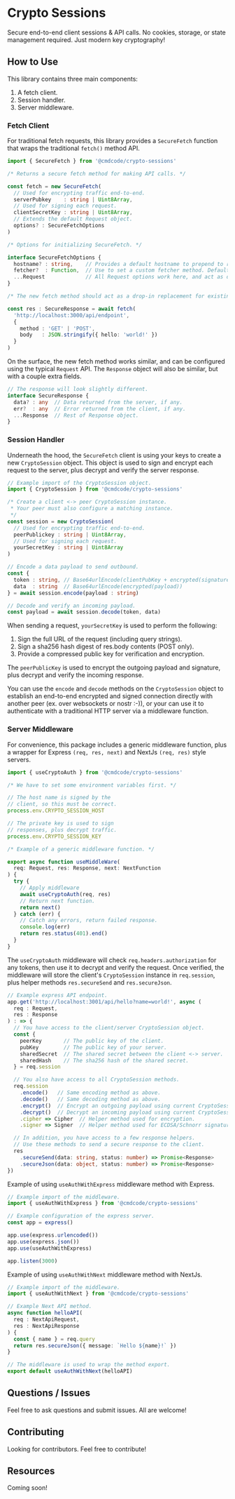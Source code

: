 # Crypto Sessions

Secure end-to-end client sessions & API calls. No cookies, storage, or state management required. Just modern key cryptography!

## How to Use

This library contains three main components: 

  1. A fetch client.
  2. Session handler.
  3. Server middleware.

### Fetch Client

For traditional fetch requests, this library provides a `SecureFetch` function that wraps the traditional `fetch()` method API.

```ts
import { SecureFetch } from '@cmdcode/crypto-sessions'

/* Returns a secure fetch method for making API calls. */

const fetch = new SecureFetch(
  // Used for encrypting traffic end-to-end.
  serverPubkey    : string | Uint8Array,
  // Used for signing each request.
  clientSecretKey : string | Uint8Array,
  // Extends the default Request object.
  options? : SecureFetchOptions
)

/* Options for initializing SecureFetch. */

interface SecureFetchOptions {
  hostname? : string,    // Provides a default hostname to prepend to requests.
  fetcher?  : Function,  // Use to set a custom fetcher method. Defaults to fetch.
  ...Request             // All Request options work here, and act as defaults.
}

/* The new fetch method should act as a drop-in replacement for existing fetch. */

const res : SecureResponse = await fetch(
  'http://localhost:3000/api/endpoint',
  { 
    method : 'GET' | 'POST',
    body   : JSON.stringify({ hello: 'world!' })
  }
)
```

On the surface, the new fetch method works similar, and can be configured using the typical `Request` API. The `Response` object will also be similar, but with a couple extra fields.

```ts
// The response will look slightly different.
interface SecureResponse {
  data? : any  // Data returned from the server, if any.
  err?  : any  // Error returned from the client, if any.
  ...Response  // Rest of Response object.
}
```

### Session Handler

Underneath the hood, the `SecureFetch` client is using your keys to create a new `CryptoSession` object. This object is used to sign and encrypt each request to the server, plus decrypt and verify the server response.

```ts
// Example import of the CryptoSession object.
import { CryptoSession } from '@cmdcode/crypto-sessions'

/* Create a client <-> peer CryptoSession instance.
 * Your peer must also configure a matching instance.
 */
const session = new CryptoSession(
  // Used for encrypting traffic end-to-end.
  peerPublickey : string | Uint8Array,
  // Used for signing each request.
  yourSecretKey : string | Uint8Array
)

// Encode a data payload to send outbound.
const { 
  token : string, // Base64urlEncode(clientPubKey + encrypted(signature))
  data  : string  // Base64urlEncode(encrypted(payload))
} = await session.encode(payload : string)

// Decode and verify an incoming payload.
const payload = await session.decode(token, data)
```

When sending a request, `yourSecretKey` is used to perform the following:
  1. Sign the full URL of the request (including query strings).
  2. Sign a sha256 hash digest of res.body contents (POST only).
  3. Provide a compressed public key for verification and encryption.

The `peerPublicKey` is used to encrypt the outgoing payload 
and signature, plus decrypt and verify the incoming response.

You can use the `encode` and `decode` methods on the `CryptoSession` object to establish an end-to-end encrypted and signed connection directly with another peer (ex. over websockets or nostr :-)), or your can use it to authenticate with a traditional HTTP server via a middleware function.

### Server Middleware

For convenience, this package includes a generic middleware function, plus a wrapper for Express `(req, res, next)` and NextJs `(req, res)` style servers.

```ts
import { useCryptoAuth } from '@cmdcode/crypto-sessions'

/* We have to set some environment variables first. */

// The host name is signed by the 
// client, so this must be correct.
process.env.CRYPTO_SESSION_HOST

// The private key is used to sign 
// responses, plus decrypt traffic.
process.env.CRYPTO_SESSION_KEY

/* Example of a generic middleware function. */

export async function useMiddleWare(
  req: Request, res: Response, next: NextFunction
) {
  try {
    // Apply middleware
    await useCryptoAuth(req, res)
    // Return next function.
    return next()
  } catch (err) {
    // Catch any errors, return failed response.
    console.log(err)
    return res.status(401).end()
  }
}
```

The `useCryptoAuth` middleware will check `req.headers.authorization` for any tokens, then use it to decrypt and verify the request. Once verified, the middleware will store the client's `CryptoSession` instance in `req.session`, plus helper methods `res.secureSend` and `res.secureJson`.

```ts
// Example express API endpoint.
app.get('http://localhost:3001/api/hello?name=world!', async (
  req : Request, 
  res : Response
) : => {
  // You have access to the client/server CryptoSession object.
  const {
    peerKey       // The public key of the client.
    pubKey        // The public key of your server.
    sharedSecret  // The shared secret between the client <-> server.
    sharedHash    // The sha256 hash of the shared secret.
  } = req.session

  // You also have access to all CryptoSession methods.
  req.session
    .encode()   // Same encoding method as above.
    .decode()   // Same decoding method as above.
    .encrypt()  // Encrypt an outgoing payload using current CryptoSession.
    .decrypt()  // Decrypt an incoming payload using current CryptoSession.
    .cipher => Cipher  // Helper method used for encryption. 
    .signer => Signer  // Helper method used for ECDSA/Schnorr signatures.

  // In addition, you have access to a few response helpers.
  // Use these methods to send a secure response to the client.
  res
    .secureSend(data: string, status: number) => Promise<Response>
    .secureJson(data: object, status: number) => Promise<Response>
})
```

Example of using `useAuthWithExpress` middleware method with Express.

```ts
// Example import of the middleware.
import { useAuthWithExpress } from '@cmdcode/crypto-sessions'

// Example configuration of the express server.
const app = express()

app.use(express.urlencoded())
app.use(express.json())
app.use(useAuthWithExpress)

app.listen(3000)
```

Example of using `useAuthWithNext` middleware method with NextJs.

```ts
// Example import of the middleware.
import { useAuthWithNext } from '@cmdcode/crypto-sessions'

// Example Next API method.
async function helloAPI(
  req : NextApiRequest, 
  res : NextApiResponse
) {
  const { name } = req.query
  return res.secureJson({ message: `Hello ${name}!` })
}

// The middleware is used to wrap the method export.
export default useAuthWithNext(helloAPI)
```

## Questions / Issues
Feel free to ask questions and submit issues. All are welcome!

## Contributing
Looking for contributors. Feel free to contribute!

## Resources
Coming soon!
